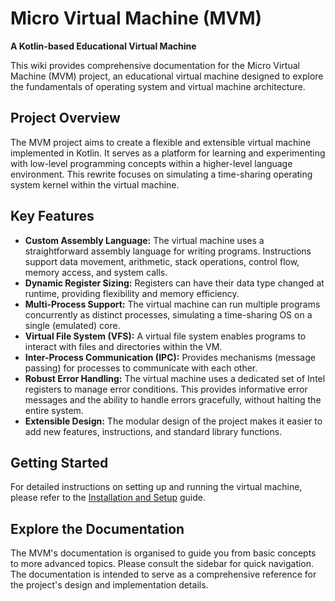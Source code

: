 # Micro Virtual Machine (MVM)

**A Kotlin-based Educational Virtual Machine**

This wiki provides comprehensive documentation for the Micro Virtual Machine (MVM) project, an educational virtual
machine designed to explore the fundamentals of operating system and virtual machine architecture.

## Project Overview

The MVM project aims to create a flexible and extensible virtual machine implemented in Kotlin. It serves as a platform
for learning and experimenting with low-level programming concepts within a higher-level language environment. This
rewrite focuses on simulating a time-sharing operating system kernel within the virtual machine.

## Key Features

* **Custom Assembly Language:** The virtual machine uses a straightforward assembly language for writing programs.
  Instructions support data movement, arithmetic, stack operations, control flow, memory access, and system calls.
* **Dynamic Register Sizing:** Registers can have their data type changed at runtime, providing flexibility and memory
  efficiency.
* **Multi-Process Support:** The virtual machine can run multiple programs concurrently as distinct processes,
  simulating a time-sharing OS on a single (emulated) core.
* **Virtual File System (VFS):** A virtual file system enables programs to interact with files and directories within
  the VM.
* **Inter-Process Communication (IPC):** Provides mechanisms (message passing) for processes to communicate with each
  other.
* **Robust Error Handling:** The virtual machine uses a dedicated set of Intel registers to manage error conditions.
  This provides informative error messages and the ability to handle errors gracefully, without halting the entire
  system.
* **Extensible Design:** The modular design of the project makes it easier to add new features, instructions, and
  standard library functions.

## Getting Started

For detailed instructions on setting up and running the virtual machine, please refer to
the [Installation and Setup](Getting-Started) guide.

## Explore the Documentation

The MVM's documentation is organised to guide you from basic concepts to more advanced topics. Please consult the
sidebar for quick navigation. The documentation is intended to serve as a comprehensive reference for the project's
design and implementation details.